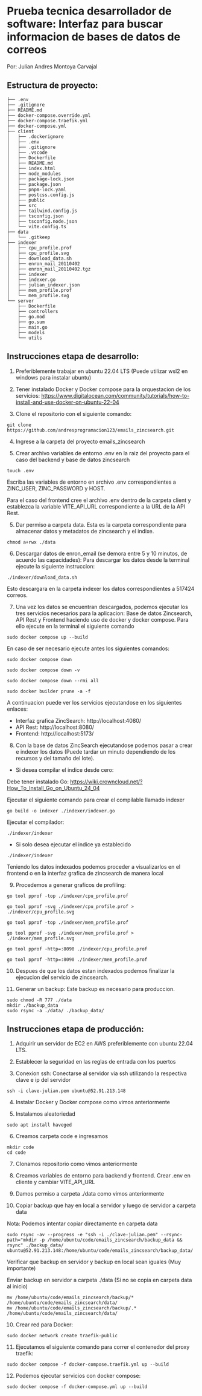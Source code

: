 # Prueba tecnica desarrollador de software: Interfaz para buscar informacion de bases de datos de correos

Por: Julian Andres Montoya Carvajal

## Estructura de proyecto:

```
├── .env
├── .gitignore
├── README.md
├── docker-compose.override.yml
├── docker-compose.traefik.yml
├── docker-compose.yml
├── client
│   ├── .dockerignore
│   ├── .env
│   ├── .gitignore
│   ├── .vscode
│   ├── Dockerfile
│   ├── README.md
│   ├── index.html
│   ├── node_modules
│   ├── package-lock.json
│   ├── package.json
│   ├── pnpm-lock.yaml
│   ├── postcss.config.js
│   ├── public
│   ├── src
│   ├── tailwind.config.js
│   ├── tsconfig.json
│   ├── tsconfig.node.json
│   └── vite.config.ts
├── data
│   └── .gitkeep
├── indexer
│   ├── cpu_profile.prof
│   ├── cpu_profile.svg
│   ├── download_data.sh
│   ├── enron_mail_20110402
│   ├── enron_mail_20110402.tgz
│   ├── indexer
│   ├── indexer.go
│   ├── julian_indexer.json
│   ├── mem_profile.prof
│   └── mem_profile.svg
└── server
    ├── Dockerfile
    ├── controllers
    ├── go.mod
    ├── go.sum
    ├── main.go
    ├── models
    └── utils
```

## Instrucciones etapa de desarrollo: 
1) Preferiblemente trabajar en ubuntu 22.04 LTS (Puede utilizar wsl2 en windows para instalar ubuntu)

2) Tener instalado Docker y Docker compose para la orquestacion de los servicios: https://www.digitalocean.com/community/tutorials/how-to-install-and-use-docker-on-ubuntu-22-04

3) Clone el repositorio con el siguiente comando:

```
git clone https://github.com/andresprogramacion123/emails_zincsearch.git
```

4) Ingrese a la carpeta del proyecto emails_zincsearch

4) Crear archivo variables de entorno .env en la raiz del proyecto para el caso del backend y base de datos zincsearch

```
touch .env
```

Escriba las variables de entorno en archivo .env correspondientes a ZINC_USER, ZINC_PASSWORD y HOST.

Para el caso del frontend cree el archivo .env dentro de la carpeta client y establezca la variable VITE_API_URL correspondiente a la URL de la API Rest.

5) Dar permiso a carpeta data. Esta es la carpeta correspondiente para almacenar datos y metadatos de zincsearch y el indixe.

```
chmod a+rwx ./data
```

6) Descargar datos de enron_email (se demora entre 5 y 10 minutos, de acuerdo las capacidades): Para descargar los datos desde la terminal ejecute la siguiente instruccion:

```
./indexer/download_data.sh
```

Esto descargara en la carpeta indexer los datos correspondientes a 517424 correos.

7) Una vez los datos se encuentran descargados, podemos ejecutar los tres servicios necesarios para la aplicacion: Base de datos Zincsearch, API Rest y Frontend haciendo uso de docker y docker compose. Para ello ejecute en la terminal el siguiente comando

```
sudo docker compose up --build
```

En caso de ser necesario ejecute antes los siguientes comandos:

```
sudo docker compose down

sudo docker compose down -v

sudo docker compose down --rmi all

sudo docker builder prune -a -f
```

A continuacion puede ver los servicios ejecutandose en los siguientes enlaces:

* Interfaz grafica ZincSearch: http://localhost:4080/
* API Rest: http://localhost:8080/
* Frontend: http://localhost:5173/

8) Con la base de datos ZincSearch ejecutandose podemos pasar a crear e indexer los datos (Puede tardar un minuto dependiendo de los recursos y del tamaño del lote).

* Si desea compilar el indice desde cero:

Debe tener instalado Go: https://wiki.crowncloud.net/?How_To_Install_Go_on_Ubuntu_24_04

Ejecutar el siguiente comando para crear el compilable llamado indexer

```
go build -o indexer ./indexer/indexer.go
```

Ejecutar el compilador:

```
./indexer/indexer
```

* Si solo desea ejecutar el indice ya establecido

```
./indexer/indexer
```

Teniendo los datos indexados podemos proceder a visualizarlos en el frontend o en la interfaz grafica de zincsearch de manera local

9) Procedemos a generar graficos de profiling:

```
go tool pprof -top ./indexer/cpu_profile.prof

go tool pprof -svg ./indexer/cpu_profile.prof > ./indexer/cpu_profile.svg

go tool pprof -top ./indexer/mem_profile.prof

go tool pprof -svg ./indexer/mem_profile.prof > ./indexer/mem_profile.svg

go tool pprof -http=:8090 ./indexer/cpu_profile.prof

go tool pprof -http=:8090 ./indexer/mem_profile.prof
```

10) Despues de que los datos estan indexados podemos finalizar la ejecucion del servicio de zincsearch.

11) Generar un backup: Este backup es necesario para produccion.

```
sudo chmod -R 777 ./data
mkdir ./backup_data
sudo rsync -a ./data/ ./backup_data/
```

## Instrucciones etapa de producción:

1) Adquirir un servidor de EC2 en AWS preferiblemente con ubuntu 22.04 LTS.

2) Establecer la seguridad en las reglas de entrada con los puertos

3) Conexion ssh: Conectarse al servidor via ssh utilizando la respectiva clave e ip del servidor

```
ssh -i clave-julian.pem ubuntu@52.91.213.148
```

4) Instalar Docker y Docker compose como vimos anteriormente

5) Instalamos aleatoriedad

```
sudo apt install haveged
```

6) Creamos carpeta code e ingresamos

```
mkdir code
cd code
```

7) Clonamos repositorio como vimos anteriormente

7) Creamos variables de entorno para backend y frontend. Crear .env en cliente y cambiar VITE_API_URL

8) Damos permiso a carpeta ./data como vimos anteriormente

9) Copiar backup que hay en local a servidor y luego de servidor a carpeta data

Nota: Podemos intentar copiar directamente en carpeta data

```
sudo rsync -av --progress -e "ssh -i ./clave-julian.pem" --rsync-path="mkdir -p /home/ubuntu/code/emails_zincsearch/backup_data && rsync" ./backup_data/ ubuntu@52.91.213.148:/home/ubuntu/code/emails_zincsearch/backup_data/ 
```

Verificar que backup en servidor y backup en local sean iguales (Muy importante)

Enviar backup en servidor a carpeta ./data (Si no se copia en carpeta data al inicio)

```
mv /home/ubuntu/code/emails_zincsearch/backup/* /home/ubuntu/code/emails_zincsearch/data/
mv /home/ubuntu/code/emails_zincsearch/backup/.* /home/ubuntu/code/emails_zincsearch/data/
```

10) Crear red para Docker:

```
sudo docker network create traefik-public
```

11) Ejecutamos el siguiente comando para correr el contenedor del proxy traefik:

```
sudo docker compose -f docker-compose.traefik.yml up --build
```

12) Podemos ejecutar servicios con docker compose:

```
sudo docker compose -f docker-compose.yml up --build
```
